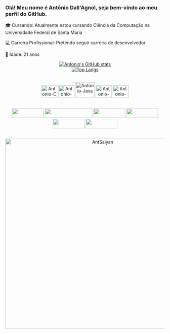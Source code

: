 ### Olá! Meu nome é Antônio Dall'Agnol, seja bem-vindo ao meu perfil do GitHub.

🎓 Cursando: Atualmente estou cursando Ciência da Computação na Universidade Federal de Santa Maria

💻 Carreira Profissional: Pretendo seguir carreira de desenvolvedor

👨 Idade: 21 anos

<div align="center">
  
[![Antonio's GitHub stats](https://github-readme-stats.vercel.app/api?username=AntonioDallAgnol&count_private=true&show_icons=true&theme=merko)](https://github.com/AntonioDallAgnol/github-readme-stats)
<br/>
[![Top Langs](https://github-readme-stats.vercel.app/api/top-langs/?username=AntonioDallAgnol&theme=merko)](https://github.com/AntonioDallAgnol/github-readme-stats)
</div>
    
    
<div style="display: incline_block" align="center"><br>         
    <img height = "40" width = "50" alt = "Antonio-C" src="https://cdn.jsdelivr.net/gh/devicons/devicon/icons/c/c-original.svg">
    <img height = "40" width = "50" alt = "Antonio-C++" src="https://cdn.jsdelivr.net/gh/devicons/devicon/icons/cplusplus/cplusplus-original.svg">
    <img height = "50" width = "60" alt = "Antonio-Java" src="https://cdn.jsdelivr.net/gh/devicons/devicon/icons/java/java-original-wordmark.svg">
    <img height = "40" width = "50" alt = "Antonio-Vs" src="https://cdn.jsdelivr.net/gh/devicons/devicon/icons/vscode/vscode-original.svg">
    <img height = "40" width = "50" alt = "Antonio-Py" src="https://cdn.jsdelivr.net/gh/devicons/devicon/icons/python/python-original.svg">
   </div>
   
   ##
   
   <div align="center">
      <a href="mailto:antoniototi0@gmail.com"><img height ="30" width="100" src="https://img.shields.io/badge/Gmail-D14836?style=for-the-badge&logo=gmail&logoColor=white" target="_blank"></a>
      <a href="https://www.instagram.com/antonio_dall_agnol" target="_blank"><img height ="30" width="150" src="https://img.shields.io/badge/Instagram-E4405F?style=for-the-badge&logo=instagram&logoColor=white"></a>
      <a href="https://twitter.com/Boynomc" target="_blank"><img height ="30" width="100" src="https://img.shields.io/badge/Twitter-1DA1F2?style=for-the-badge&logo=twitter&logoColor=white"></a>
      <a href="https://www.twitch.tv/boynomc" target="_blank"><img height ="30" width="100" src="https://img.shields.io/badge/Twitch-9146FF?style=for-the-badge&logo=twitch&logoColor=white"></a>
      <a href="https://steamcommunity.com/profiles/76561198146589633/" target="_blank"><img height ="30" width="100" src="https://img.shields.io/badge/Steam-000000?style=for-the-badge&logo=steam&logoColor=white"></a>
      <a href="https://www.linkedin.com/in/antônio-dall-agnol-324a8226b/" target="_blank"><img height ="30" width="100" src="https://img.shields.io/badge/LinkedIn-0077B5?style=for-the-badge&logo=linkedin&logoColor=white"></a>
   </div>
   
   
   ##
 
   
   <div align="center">
    <img alt="AntSaiyan" width = "600" heght = "600" src="https://static.wikia.nocookie.net/liberproeliis/images/4/4c/Vegito_SSJ.gif/revision/latest?cb=20171016035323&path-prefix=pt-br">
    </div>
